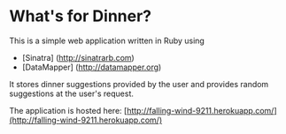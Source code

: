 What's for Dinner?
==================

This is a simple web application written in Ruby using

* [Sinatra] (http://sinatrarb.com)
* [DataMapper] (http://datamapper.org)

It stores dinner suggestions provided by the user and provides random suggestions at the user's request.

The application is hosted here: [http://falling-wind-9211.herokuapp.com/](http://falling-wind-9211.herokuapp.com/)
